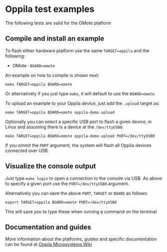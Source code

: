 Oppila test examples
============================================

The following tests are valid for the OMote platform

Compile and install an example
-------------------

To flash either hardware platform use the same `TARGET=oppila` and the following:

* OMote : `BOARD=omote`

An example on how to compile is shown next:

`make TARGET=oppila BOARD=omote`

Or alternatively if you just type `make`, it will default to use the `BOARD=omote`.

To upload an example to your Oppila device, just add the `.upload` target as:

`make TARGET=oppila BOARD=omote oppila-demo.upload`

Optionally you can select a specific USB port to flash a given device, in Linux
and assuming there is a device at the `/dev/ttyUSB0`:

`make TARGET=oppila BOARD=omote oppila-demo.upload PORT=/dev/ttyUSB0`

If you ommit the `PORT` argument, the system will flash all Oppila devices connected over USB.

Visualize the console output
-------------------

Just type `make login` to open a connection to the console via USB.
As above to specify a given port use the `PORT=/dev/ttyUSB0` argument.

Alternatively you can save the above `PORT`, `TARGET` or `BOARD` as follows:

`export TARGET=oppila BOARD=omote PORT=/dev/ttyUSB0`

This will save you to type these when running a command on the terminal

Documentation and guides
-------------------

More information about the platforms, guides and specific documentation can be found at [Oppila Microsystems Wiki][wiki]

[wiki]: https://www.oppila.in

